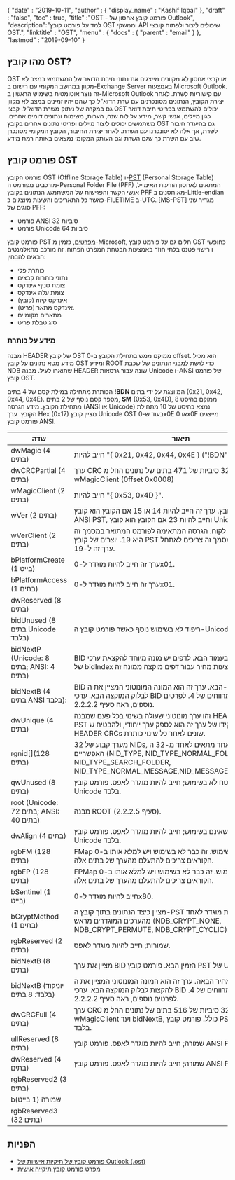 {
  "date" : "2019-10-11",
  "author" : {
    "display_name" : "Kashif Iqbal"
},
  "draft" : "false",
  "toc" : true,
  "title" :"OST - פורמט קובץ אחסון של Outlook",
  "description":"למד על פורמט קובץ OST וממשקי API שיכולים ליצור ולפתוח קובצי OST.",
  "linktitle" : "OST",
  "menu" : {
    "docs" : {
      "parent" : "email"
}
},
  "lastmod" : "2019-09-10"
}

## מהו קובץ OST?

OST או קבצי אחסון לא מקוונים מייצגים את נתוני תיבת הדואר של המשתמש במצב לא מקוון במחשב המקומי עם רישום ב-Exchange Server באמצעות Microsoft Outlook. זה נוצר אוטומטית בשימוש הראשון ב-Microsoft Outlook עם קישוריות לשרת. לאחר יצירת הקובץ, הנתונים מסונכרנים עם שרת הדוא"ל כך שהם יהיו זמינים במצב לא מקוון גם במקרה של ניתוק משרת הדוא"ל. קבצי OST יכולים להשתמש בפריטי תיבת דואר כגון מיילים, אנשי קשר, מידע על לוח שנה, הערות, משימות ונתונים דומים אחרים. משתמשים יכולים ליצור מיילים ופריטי נתונים אחרים בקובץ OST גם בהיעדר חיבור לשרת, אך אלה לא יסונכרנו עם השרת. לאחר יצירת החיבור, הקובץ המקומי מסונכרן שוב עם השרת כך שגם השרת וגם העותק המקומי נמצאים באותה רמת מידע.

## פורמט קובץ OST

פורמט הקובץ OST (Offline Storage Table) ו-[PST](/he/email/pst/) (Personal Storage Table) מורכבים מפורמט ה-Personal Folder File (PFF) המתאים לאחסון הודעות האימייל, אנשי הקשר והפגישות של המשתמש. הנתונים בקובץ PFF מאוחסנים ב-Little-endian כאשר כל התאריכים והשעות מיוצגים כ-FILETIME ב-UTC. [MS-PST] מגדיר שני סוגים של PFF:

* פורמט ANSI 32 סיביות
* פורמט Unicode 64 סיביות

פורמט קובץ PST [מפרטים](https://msdn.microsoft.com/en-us/library/ff385210(v#office.12).aspx), כזמין מ-Microsoft, חלים גם על פורמט קובץ OST כחופשי ו רישוי פטנט בלתי חוזר באמצעות הבטחת המפרט הפתוח. זה מורכב מהאלמנטים הבאים להבחין:

* כותרת פלי
* נתוני כותרות קבצים
* צומת סניף אינדקס
* צומת עלה אינדקס
* (קובץ) אינדקס קיזוז
* אינדקס מתאר (פריט).
* מתארים מקומיים
* סוג טבלת פריט

### מידע על כותרת

מבנה HEADER של קובץ OST ממוקם ממש בתחילת הקובץ ב-0 offset. הוא מכיל מידע מטא נתונים על קובץ OST ומידע ROOT כדי לגשת למבני הנתונים של שכבת NDB שתוארו לעיל. מבנה HEADER שונה עבור גרסאות Unicode ו-ANSI של פורמט קובץ OST.

הכותרת מתחילה במילת קסם של 4 בתים **!BDN** המיוצגת על ידי בתים (0x21, 0x42, 0x44, 0x4E). מספר קסם נוסף של 2 בתים, **SM** (0x53, 0x4D), ממוקם בהיסט 8 מתחילת הקובץ. מידע הגרסה (ANSI או Unicode) נמצא בהיסט של 10 מתחילת הקובץ. ערך Hex (0x17) מציין קובץ Unicode OST בעוד ש-0x0E או 0x0F מייצגים פורמט קובץ ANSI.

|שדה|תיאור
---|---|
|dwMagic (4 בתים)|חייב להיות "{ 0x21, 0x42, 0x44, 0x4E } ("!BDN")"
|dwCRCPartial (4 בתים)|ערך CRC של 32 סיביות של 471 בתים של נתונים החל מ-wMagicClient (0ffset 0x0008)
|wMagicClient (2 בתים)|חייב להיות "{ 0x53, 0x4D }".
|wVer (2 בתים)|גרסת פורמט קובץ. ערך זה חייב להיות 14 או 15 אם הקובץ הוא קובץ ANSI PST, וחייב להיות 23 אם הקובץ הוא קובץ Unicode PST.
|wVerClient (2 בתים)|גרסת פורמט קובץ לקוח. הגרסה המתאימה לפורמט המתואר במסמך זה היא 19. יוצרים של קובץ PST חדש המבוסס על מסמך זה צריכים לאתחל ערך זה ל-19.
|bPlatformCreate (1 בייט)|ערך זה חייב להיות מוגדר ל-0x01.
|bPlatformAccess (1 בתים)|ערך זה חייב להיות מוגדר ל-0x01.
|dwReserved (8 בתים)|
|bidUnused (8 בתים Unicode בלבד)|ריפוד לא בשימוש נוסף כאשר פורמט קובץ ה-Unicode PST נוצר.
|bidNextP (Unicode: 8 בתים; ANSI: 4 בתים)| BID בעמוד הבא. לדפים יש מונה מיוחד להקצאת ערכי bidIndex. הערך של bidIndex עבור הצעות מחיר עבור דפים מוקצה ממונה זה.
|bidNextB (4 בתים ANSI בלבד): |BID הבא. ערך זה הוא המונה המונוטוני המציין את ה-BID שיש להקצות לבלוק המוקצה הבא. ערכי BID מתקדמים במרווחים של 4. לפרטים נוספים, ראה סעיף 2.2.2.2.
|dwUnique (4 בתים)|זהו ערך מונוטוני שעולה בשינוי בכל פעם שמבנה HEADER של קובץ ה-PST משתנה. תפקידו של ערך זה הוא לספק ערך ייחודי, ולהבטיח ש-HEADER CRCs שונים לאחר כל שינוי כותרת.
|rgnid[](128 בתים)|מערך קבוע של 32 NIDs, כל אחד מתאים לאחד מ-32 ה-NID_TYPEs האפשריים (NID_TYPE, NID_TYPE_NORMAL_FOLDER, NID_TYPE_SEARCH_FOLDER, NID_TYPE_NORMAL_MESSAGE,NID_MESSAGE)_ASS_MESSAGE)
|qwUnused (8 בתים)|שטח לא בשימוש; חייב להיות מוגדר לאפס. פורמט קובץ PST של Unicode בלבד.
|root (Unicode: 72 בתים; ANSI: 40 בתים)|מבנה ROOT (סעיף 2.2.2.5).
|dwAlign (4 בתים)|בתי יישור שאינם בשימוש; חייב להיות מוגדר לאפס. פורמט קובץ PST של Unicode בלבד.
|rgbFM (128 בתים)|FMap שהוצא משימוש. זה כבר לא בשימוש ויש למלא אותו ב-0xFF. הקוראים צריכים להתעלם מהערך של בתים אלה.
|rgbFP (128 בתים)|FPMap שהוצא משימוש. זה כבר לא בשימוש ויש למלא אותו ב-0xFF. הקוראים צריכים להתעלם מהערך של בתים אלה.
|bSentinel (1 בייט)|חייב להיות מוגדר ל-0x80.
|bCryptMethod (1 בתים)|מציין כיצד הנתונים בתוך קובץ ה-PST מקודדים. חייב להיות מוגדר לאחד מהערכים המוגדרים מראש (NDB_CRYPT_NONE, NDB_CRYPT_PERMUTE, NDB_CRYPT_CYCLIC).
|rgbReserved (2 בתים)| שמורות; חייב להיות מוגדר לאפס.
|bidNextB (8 בתים)|מציין את ערך BID הזמין הבא. פורמט קובץ PST של Unicode בלבד.
|bidNextB (יוניקוד בלבד: 8 בתים)|הצעת מחיר הבאה. ערך זה הוא המונה המונוטוני המציין את ה-BID שיש להקצות לבלוק המוקצה הבא. ערכי BID מתקדמים במרווחים של 4. לפרטים נוספים, ראה סעיף 2.2.2.2.
|dwCRCFull (4 בתים)|ערך CRC של 32 סיביות של 516 בתים של נתונים החל מ-wMagicClient ועד bidNextB, כולל. פורמט קובץ PST של Unicode בלבד.
|ullReserved (8 בתים)|שמורה; חייב להיות מוגדר לאפס. פורמט קובץ ANSI PST בלבד.
|dwReserved (4 בתים)|שמורה; חייב להיות מוגדר לאפס. פורמט קובץ ANSI PST בלבד.
|rgbReserved2 (3 בתים)|
|bשמורה (1 בייט) |
|rgbReserved3 (32 בתים) |

## הפניות

* [פורמט קובץ של תיקיות אישיות של Outlook (.ost)](https://msdn.microsoft.com/en-us/library/ff385210(v#office.12).aspx)
* [מפרט פורמט קובץ תיקייה אישית](https://github.com/libyal/libpff/blob/master/documentation/Personal%20Folder%20File%20(PFF)%20format.asciidoc)

